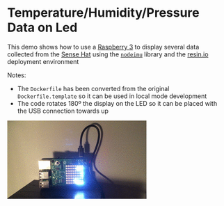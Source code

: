 #  Temperature/Humidity/Pressure Data on Led

This demo shows how to use a [Raspberry 3](https://www.raspberrypi.org/products/raspberry-pi-3-model-b/) to display several data collected from the [Sense Hat](https://projects.raspberrypi.org/en/projects/getting-started-with-the-sense-hat/8) using the [`nodeimu`](https://github.com/rupnikj/nodeimu) library and the [resin.io](https://resin.io/) deployment environment

Notes: 
- The `Dockerfile` has been converted from the original `Dockerfile.template` so it can be used in local mode development
- The code rotates 180º the display on the LED so it can be placed with the USB connection towards up 

![led display](./assets/IMG_5840.gif)